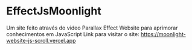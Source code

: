 # EffectJsMoonlight
Um site feito através do video Parallax Effect Website para aprimorar conhecimentos em JavaScript
Link para visitar o site: https://moonlight-website-js-scroll.vercel.app
